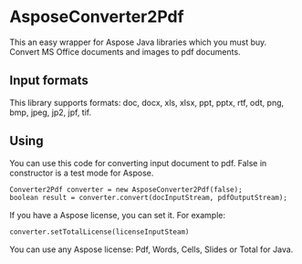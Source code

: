 # **AsposeConverter2Pdf**
This an easy wrapper for Aspose Java libraries which you must buy.
Convert MS Office documents and images to pdf documents.

## Input formats
This library supports formats: doc, docx, xls, xlsx, ppt, pptx, rtf, odt, png, bmp, jpeg, jp2, jpf, tif.
## Using
You can use this code for converting input document to pdf. False in constructor is a test mode for Aspose.
```html
Converter2Pdf converter = new AsposeConverter2Pdf(false);
boolean result = converter.convert(docInputStream, pdfOutputStream);
```
If you have a Aspose license, you can set it. For example:
```html
converter.setTotalLicense(licenseInputSteam)
```
You can use any Aspose license: Pdf, Words, Cells, Slides or Total for Java.
